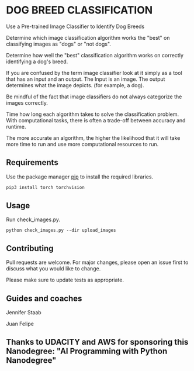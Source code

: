 # DOG BREED CLASSIFICATION
Use a Pre-trained Image Classifier to Identify Dog Breeds


Determine which image classification algorithm works the "best" on classifying images as "dogs" or "not dogs".

Determine how well the "best" classification algorithm works on correctly identifying a dog's breed. 

If you are confused by the term image classifier look at it simply as a tool that has an input and an output. The Input is an image. The output determines what the image depicts. (for example, a dog). 

Be mindful of the fact that image classifiers do not always categorize the images correctly.

Time how long each algorithm takes to solve the classification problem. With computational tasks, there is often a trade-off between accuracy and runtime.

The more accurate an algorithm, the higher the likelihood that it will take more time to run and use more computational resources to run.

## Requirements

Use the package manager [pip](https://pip.pypa.io/en/stable/) to install the required libraries.

```bash
pip3 install torch torchvision
```

## Usage
Run check_images.py.
```
python check_images.py --dir upload_images

```

## Contributing

Pull requests are welcome. For major changes, please open an issue first
to discuss what you would like to change.

Please make sure to update tests as appropriate.

## Guides and coaches

Jennifer Staab

Juan Felipe

## Thanks to UDACITY and AWS for sponsoring this Nanodegree: "AI Programming with Python Nanodegree"